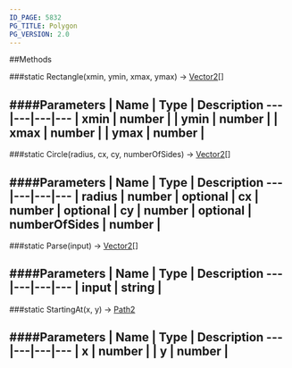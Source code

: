 ```yaml
---
ID_PAGE: 5832
PG_TITLE: Polygon
PG_VERSION: 2.0
---
```




##Methods

###static Rectangle(xmin, ymin, xmax, ymax) &rarr; [Vector2](page.php?p=5807)[]

####Parameters
 | Name | Type | Description
---|---|---|---
 | xmin | number | 
 | ymin | number | 
 | xmax | number | 
 | ymax | number | 
---

###static Circle(radius, cx, cy, numberOfSides) &rarr; [Vector2](page.php?p=5807)[]

####Parameters
 | Name | Type | Description
---|---|---|---
 | radius | number | 
optional | cx | number | 
optional | cy | number | 
optional | numberOfSides | number | 
---

###static Parse(input) &rarr; [Vector2](page.php?p=5807)[]

####Parameters
 | Name | Type | Description
---|---|---|---
 | input | string | 
---

###static StartingAt(x, y) &rarr; [Path2](page.php?p=5821)

####Parameters
 | Name | Type | Description
---|---|---|---
 | x | number | 
 | y | number | 
---
